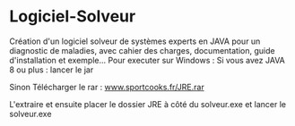 # Logiciel-Solveur
Création d'un logiciel solveur de systèmes experts en JAVA pour un diagnostic de maladies, avec cahier des charges, documentation, guide d'installation et exemple...
Pour executer sur Windows : 
Si vous avez JAVA 8 ou plus : lancer le jar

Sinon
Télécharger le rar : www.sportcooks.fr/JRE.rar

L'extraire et ensuite placer le dossier JRE à côté du solveur.exe et lancer le solveur.exe
